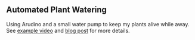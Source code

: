## Automated Plant Watering
Using Arudino and a small water pump to keep my plants alive while away. See [example video](https://youtube.com/shorts/bPRZTBzndXc) and [blog post](https://adamgannon.com/2023/04/23/automated-watering-system-to-keep-plants-alive/) for more details.